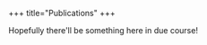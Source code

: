 +++
title="Publications"
+++

Hopefully there'll be something here in due course!

<!-- For a comprehensive list, see my [Google Scholar].-->
